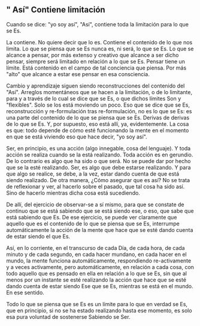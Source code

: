 ## " Así" Contiene limitación

Cuando se dice: "yo soy así", "Así", contiene toda la limitación para lo que se Es.

La contiene. No quiere decir que lo es. Contiene el contenido de lo que nos limita. Lo que se piensa que se Es nunca es, ni será, lo que se Es. Lo que se alcance a pensar, por más extenso y creativo que alcance a ser dicho pensar, siempre será limitado en relación a lo que se Es. Pensar tiene un límite. Está contenido en el campo de tal conciencia que piensa. Por más "alto" que alcance a estar ese pensar en esa consciencia.

Cambio y aprendizaje siguen siendo reconstrucciones del contenido del "Así". Arreglos momentáneos que se hacen a la limitación, o de lo limitante, para y a través de lo cual se dice que se Es, o que dichos límites Son y "flexibles". Solo se los está moviendo un poco. Eso que se dice que se Es, reconstrucción y re-formulación tras re-formulación, no es lo que se Es: es una parte del contenido de lo que se piensa que se Es. Derivas de derivas de lo que se Es. Y, por supuesto, eso está allí, ya, evidentemente. La cosa es que: todo depende de cómo esté funcionando la mente en el momento en que se está viviendo eso que hace decir, "yo soy así".

Ser, en principio, es una acción (algo innegable, cosa del lenguaje). Y toda acción se realiza cuando se la está realizando. Toda acción es en gerundio. De lo contrario es algo que ha sido o que será. No se puede dar por hecho que se la esté realizando. Ser, es algo que debe estarse realizando. Y para que algo se realice, se debe, a la vez, estar dando cuenta de que está siendo realizado. De otra manera, ¿Cómo asegurar que es así? No se trata de reflexionar y ver, al hacerlo sobre el pasado, que tal cosa ha sido así. Sino de hacerlo mientras dicha cosa está sucediendo.

De allí, del ejercicio de observar-se a sí mismo, para que se constate de continuo que se está sabiendo que se está siendo ese, o eso, que sabe que está sabiendo que Es. De ese ejercicio, se puede ver claramente que aquello que es el contenido de lo que se piensa que se Es, interrumpe automáticamente la acción de la mente que hace que se esté dando cuenta de estar siendo el que Es.

Así, en lo corriente, en el transcurso de cada Día, de cada hora, de cada minuto y de cada segundo, en cada hacer mundano, en cada hacer en el mundo, la mente funciona automáticamente, respondiendo re-activamente y a veces activamente, pero automáticamente, en relación a cada cosa, con todo aquello que es pensado en ella en relación a lo que se Es, sin que al menos por un instante se esté realizando la acción que hace que se esté dando cuenta de estar siendo Ese que se Es, mientras se está en el mundo.
En ese sentido.

Todo lo que se piensa que se Es es un límite para lo que en verdad se Es, que en principio, si no se ha estado realizando hasta ese momento, es solo esa pura voluntad de sostenerse Sabiendo se Ser.